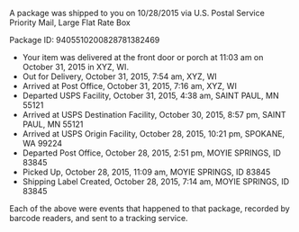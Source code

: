 A package was shipped to you on 10/28/2015 via U.S. Postal Service Priority Mail, Large Flat Rate Box

Package ID: 9405510200828781382469

* Your item was delivered at the front door or porch at 11:03 am on October 31, 2015 in XYZ, WI.
* Out for Delivery, October 31, 2015, 7:54 am, XYZ, WI
* Arrived at Post Office, October 31, 2015, 7:16 am, XYZ, WI
* Departed USPS Facility, October 31, 2015, 4:38 am, SAINT PAUL, MN 55121
* Arrived at USPS Destination Facility, October 30, 2015, 8:57 pm, SAINT PAUL, MN 55121
* Arrived at USPS Origin Facility, October 28, 2015, 10:21 pm, SPOKANE, WA 99224
* Departed Post Office, October 28, 2015, 2:51 pm, MOYIE SPRINGS, ID 83845
* Picked Up, October 28, 2015, 11:09 am, MOYIE SPRINGS, ID 83845
* Shipping Label Created, October 28, 2015, 7:14 am, MOYIE SPRINGS, ID 83845

Each of the above were events that happened to that package, recorded by barcode readers, and sent to a tracking service.
